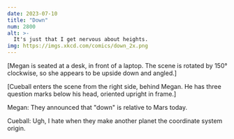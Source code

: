 ```yaml
---
date: 2023-07-10
title: "Down"
num: 2800
alt: >-
  It's just that I get nervous about heights.
img: https://imgs.xkcd.com/comics/down_2x.png
---
```

 [Megan is seated at a desk, in front of a laptop. The scene is rotated by 150° clockwise, so she appears to be upside down and angled.]

 [Cueball enters the scene from the right side, behind Megan. He has three question marks below his head, oriented upright in frame.]

 Megan: They announced that "down" is relative to Mars today.

 Cueball: Ugh, I hate when they make another planet the coordinate system origin.